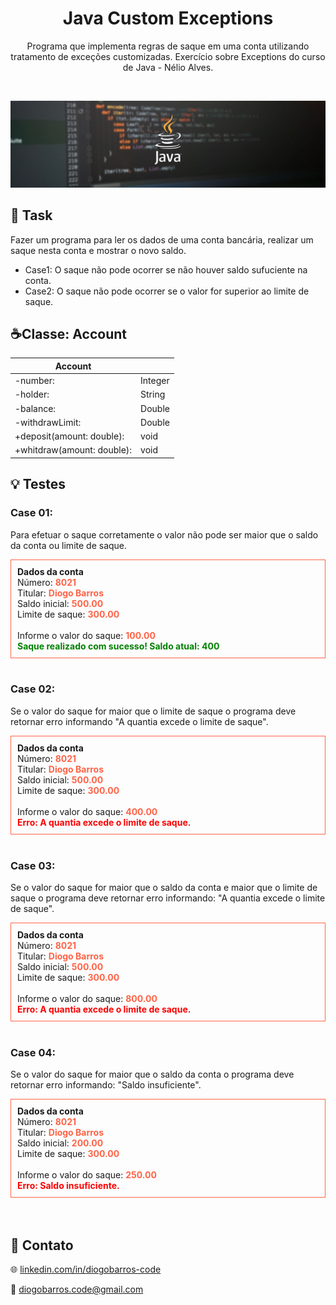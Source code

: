 <h1 align="center"> Java Custom Exceptions </h1>

<p align="center">
Programa que implementa regras de saque em uma conta utilizando tratamento de exceções customizadas. Exercício sobre Exceptions do curso de Java - Nélio Alves.
</p>
<br>

![preview](./.github/java.jpg)
<br>

## 📄 Task

Fazer um programa para ler os dados de uma conta bancária, realizar um saque nesta conta e mostrar o novo saldo.

- Case1: O saque não pode ocorrer se não houver saldo sufuciente na conta.
- Case2: O saque não pode ocorrer se o valor for superior ao limite de saque.

## ☕️Classe: Account
|Account         |         |
| ---------------| ------- |
| -number:       | Integer |
| -holder:       | String  |
| -balance:      | Double  |
| -withdrawLimit:| Double  |
| +deposit(amount: double): | void |
| +whitdraw(amount: double):| void |


## 💡 Testes

### Case 01: 
Para efetuar o saque corretamente o valor não pode ser maior que o saldo da conta ou limite de saque. 
<div style="border: 1px solid 	#FF6347; padding: 10px;">
  <strong>Dados da conta</strong><br>
  Número: <strong style="color: #FF6347">8021</strong><br>
  Titular: <strong style="color: #FF6347">Diogo Barros</strong><br>
  Saldo inicial: <strong style="color: #FF6347">500.00</strong><br>
  Limite de saque: <strong style="color: #FF6347">300.00</strong><br><br>
  Informe o valor do saque: <strong style="color: #FF6347">100.00</strong><br>
  <strong style="color: green">Saque realizado com sucesso! Saldo atual: 400</strong> 
</div>
<br>

### Case 02: 
Se o valor do saque for maior que o limite de saque o programa deve retornar erro informando "A quantia excede o limite de saque".
<div style="border: 1px solid 	#FF6347; padding: 10px;">
  <strong>Dados da conta</strong><br>
  Número: <strong style="color: #FF6347">8021</strong><br>
  Titular: <strong style="color: #FF6347">Diogo Barros</strong><br>
  Saldo inicial: <strong style="color: #FF6347">500.00</strong><br>
  Limite de saque: <strong style="color: #FF6347">300.00</strong><br><br>
  Informe o valor do saque: <strong style="color: #FF6347">400.00</strong><br>
  <strong style="color: red">Erro: A quantia excede o limite de saque.</strong> 
</div>
<br>
  
### Case 03: 
Se o valor do saque for maior que o saldo da conta e maior que o limite de saque o programa deve retornar erro informando: "A quantia excede o limite de saque".
<div style="border: 1px solid 	#FF6347; padding: 10px;">
  <strong>Dados da conta</strong><br>
  Número: <strong style="color: #FF6347">8021</strong><br>
  Titular: <strong style="color: #FF6347">Diogo Barros</strong><br>
  Saldo inicial: <strong style="color: #FF6347">500.00</strong><br>
  Limite de saque: <strong style="color: #FF6347">300.00</strong><br><br>
  Informe o valor do saque: <strong style="color: #FF6347">800.00</strong><br>
  <strong style="color: red">Erro: A quantia excede o limite de saque.</strong> 
</div>
<br>

### Case 04:
Se o valor do saque for maior que o saldo da conta o programa deve retornar erro informando: "Saldo insuficiente".
<div style="border: 1px solid 	#FF6347; padding: 10px;">
  <strong>Dados da conta</strong><br>
  Número: <strong style="color: #FF6347">8021</strong><br>
  Titular: <strong style="color: #FF6347">Diogo Barros</strong><br>
  Saldo inicial: <strong style="color: #FF6347">200.00</strong><br>
  Limite de saque: <strong style="color: #FF6347">300.00</strong><br><br>
  Informe o valor do saque: <strong style="color: #FF6347">250.00</strong><br>
  <strong style="color: red">Erro: Saldo insuficiente.</strong> 
</div>
<br><br>

## 📢 Contato

🌐 [linkedin.com/in/diogobarros-code](https://www.linkedin.com/in/diogobarroscode/)

📧 [diogobarros.code@gmail.com](diogobarros.code@gmail.com)